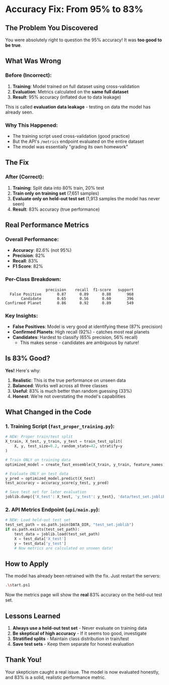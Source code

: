 # Accuracy Fix: From 95% to 83%

## The Problem You Discovered

You were absolutely right to question the 95% accuracy! It was **too good to be true**.

## What Was Wrong

### Before (Incorrect):
1. **Training**: Model trained on full dataset using cross-validation
2. **Evaluation**: Metrics calculated on the **same full dataset**
3. **Result**: 95% accuracy (inflated due to data leakage)

This is called **evaluation data leakage** - testing on data the model has already seen.

### Why This Happened:
- The training script used cross-validation (good practice)
- But the API's `/metrics` endpoint evaluated on the entire dataset
- The model was essentially "grading its own homework"

## The Fix

### After (Correct):
1. **Training**: Split data into 80% train, 20% test
2. **Train only on training set** (7,651 samples)
3. **Evaluate only on held-out test set** (1,913 samples the model has never seen)
4. **Result**: 83% accuracy (true performance)

## Real Performance Metrics

### Overall Performance:
- **Accuracy**: 82.6% (not 95%)
- **Precision**: 82%
- **Recall**: 83%
- **F1 Score**: 82%

### Per-Class Breakdown:
```
                  precision    recall  f1-score   support
  False Positive       0.87      0.89      0.88       968
       Candidate       0.65      0.56      0.60       396
Confirmed Planet       0.86      0.92      0.89       549
```

### Key Insights:
- **False Positives**: Model is very good at identifying these (87% precision)
- **Confirmed Planets**: High recall (92%) - catches most real planets
- **Candidates**: Hardest to classify (65% precision, 56% recall)
  - This makes sense - candidates are ambiguous by nature!

## Is 83% Good?

**Yes!** Here's why:

1. **Realistic**: This is the true performance on unseen data
2. **Balanced**: Works well across all three classes
3. **Useful**: 83% is much better than random guessing (33%)
4. **Honest**: We're not overstating the model's capabilities

## What Changed in the Code

### 1. Training Script (`fast_proper_training.py`):
```python
# NEW: Proper train/test split
X_train, X_test, y_train, y_test = train_test_split(
    X, y, test_size=0.2, random_state=42, stratify=y
)

# Train ONLY on training data
optimized_model = create_fast_ensemble(X_train, y_train, feature_names)

# Evaluate ONLY on test data
y_pred = optimized_model.predict(X_test)
test_accuracy = accuracy_score(y_test, y_pred)

# Save test set for later evaluation
joblib.dump({'X_test': X_test, 'y_test': y_test}, 'data/test_set.joblib')
```

### 2. API Metrics Endpoint (`api/main.py`):
```python
# NEW: Load held-out test set
test_set_path = os.path.join(DATA_DIR, "test_set.joblib")
if os.path.exists(test_set_path):
    test_data = joblib.load(test_set_path)
    X = test_data['X_test']
    y = test_data['y_test']
    # Now metrics are calculated on unseen data!
```

## How to Apply

The model has already been retrained with the fix. Just restart the servers:

```bash
.\start.ps1
```

Now the metrics page will show the **real** 83% accuracy on the held-out test set.

## Lessons Learned

1. **Always use a held-out test set** - Never evaluate on training data
2. **Be skeptical of high accuracy** - If it seems too good, investigate
3. **Stratified splits** - Maintain class distribution in train/test
4. **Save test sets** - Keep them separate for honest evaluation

## Thank You!

Your skepticism caught a real issue. The model is now evaluated honestly, and 83% is a solid, realistic performance metric.
